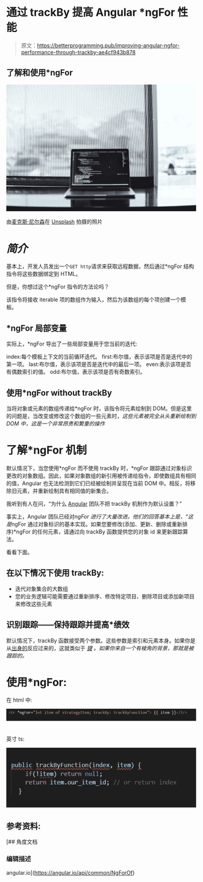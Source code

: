 # 通过 trackBy 提高 Angular *ngFor 性能

> 原文：<https://betterprogramming.pub/improving-angular-ngfor-performance-through-trackby-ae4cf943b878>

## 了解和使用*ngFor

![](img/7dbdd86c7cadf6767c6c234d48424eae.png)

由[麦克斯·尼尔森](https://unsplash.com/@maxcodes?utm_source=unsplash&utm_medium=referral&utm_content=creditCopyText)在 [Unsplash](https://unsplash.com/search/photos/angular?utm_source=unsplash&utm_medium=referral&utm_content=creditCopyText) 拍摄的照片

# ***简介***

基本上，开发人员发出一个`GET http`请求来获取远程数据，然后通过*ngFor 结构指令将这些数据绑定到 HTML。

但是，你想过这个*ngFor 指令的方法论吗？

该指令将接收 iterable 项的数组作为输入，然后为该数组的每个项创建一个模板。

## ***ngFor 局部变量**

实际上，*ngFor 导出了一些局部变量用于您当前的迭代:

index:每个模板上下文的当前循环迭代。
first:布尔值，表示该项是否是迭代中的第一项。
last:布尔值，表示该项是否是迭代中的最后一项。
even:表示该项是否有偶数索引的值。
odd:布尔值，表示该项是否有奇数索引。

## **使用*ngFor without trackBy**

当将对象或元素的数组传递给*ngFor 时，该指令将元素绘制到 DOM。但是这里的问题是，当改变或修改这个数组的一些元素时，*这些元素被完全从头重新绘制到 DOM 中，这是一个非常昂贵和繁重的操作*

# **了解*ngFor 机制**

默认情况下，当您使用*ngFor 而不使用 trackBy 时，*ngFor 跟踪通过对象标识更改的对象数组。因此，如果对象数组的新引用被传递给指令，即使数组具有相同的值，Angular 也无法检测到它们已经被绘制并呈现在当前 DOM 中。相反，将移除旧元素，并重新绘制具有相同值的新集合。

我听到有人在问，“为什么 [Angular](https://angular.io/) 团队不把 trackBy 机制作为默认设置？”

事实上，Angular 团队已经对*ngFor 进行了大量改进。他们的回答基本上是，“这是*ngFor 通过对象标识的基本实现。如果您要修改(添加、更新、删除或重新排序)*ngFor 的任何元素，请通过向 trackBy 函数提供您的对象 id 来更新跟踪算法。

看看下面。

## 在以下情况下使用 trackBy:

*   迭代对象集合的大数组
*   您的业务逻辑可能需要通过重新排序、修改特定项目、删除项目或添加新项目来修改这些元素

## **识别跟踪——保持跟踪并提高*绩效**

默认情况下，trackBy 函数接受两个参数。这些参数是索引和元素本身。如果你是从[出身的](https://reactjs.org/)反应过来的，这就类似于 [*键*](https://reactjs.org/docs/lists-and-keys.html) *。*如果你来自一个有棱角的背景，那就是被跟踪的*。*

# **使用*ngFor:**

在 html 中:

![](img/f368fecf84fa67970b8556ea3c7e2b77.png)

英寸 ts:

![](img/d3bd18364ae66ce600d1b5141efeff98.png)

## 参考资料:

 [## 角度文档

### 编辑描述

angular.io](https://angular.io/api/common/NgForOf)
